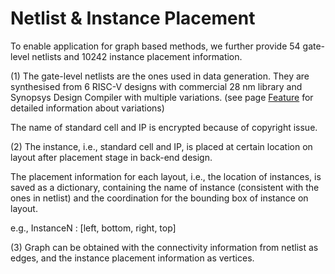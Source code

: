# Netlist & Instance Placement

To enable application for graph based methods, we further provide 54 gate-level netlists and 10242 instance placement information.

(1) The gate-level netlists are the ones used in data generation. They are synthesised from 6 RISC-V designs with commercial 28 nm library and Synopsys Design Compiler with multiple variations. (see page [Feature](https://circuitnet.github.io/feature/properties.html) for detailed information about variations) 

The name of standard cell and IP is encrypted because of copyright issue.

(2) The instance, i.e., standard cell and IP, is placed at certain location on layout after placement stage in back-end design. 

The placement information for each layout, i.e., the location of instances, is saved as a dictionary, containing the name of instance (consistent with the ones in netlist) and the coordination for the bounding box of instance on layout. 

e.g., InstanceN : [left, bottom, right, top]

(3) Graph can be obtained with the connectivity information from netlist as edges, and the instance placement information as vertices.